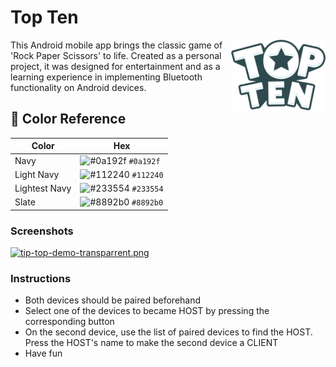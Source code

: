 # Top Ten
<div align="center" height="40px">

 <img align="right" alt="Logo" width="30%" src="./app/src/main/res/drawable/logo_top_ten_2.png"/>
 <p align="left">
   This Android mobile app brings the classic game of 'Rock Paper Scissors' to life. Created as a personal project, it was designed for entertainment and as a       learning experience in implementing Bluetooth functionality on Android devices.
 </p> 
</div>

## 🎨 Color Reference

| Color          | Hex                                                                |
| -------------- | ------------------------------------------------------------------ |
| Navy           | ![#0a192f](https://via.placeholder.com/10/0a192f?text=+) `#0a192f` |
| Light Navy     | ![#112240](https://via.placeholder.com/10/0a192f?text=+) `#112240` |
| Lightest Navy  | ![#233554](https://via.placeholder.com/10/303C55?text=+) `#233554` |
| Slate          | ![#8892b0](https://via.placeholder.com/10/8892b0?text=+) `#8892b0` |


### Screenshots

[![tip-top-demo-transparrent.png](https://i.postimg.cc/HkfY6WMV/tip-top-demo-transparrent.png)](https://postimg.cc/gxHbJWNW)

### Instructions

- Both devices should be paired beforehand
- Select one of the devices to became HOST by pressing the corresponding button 
- On the second device, use the list of paired devices to find the HOST. Press the HOST's name to make the second device a CLIENT
- Have fun
